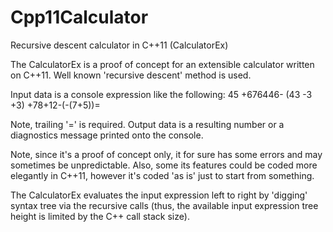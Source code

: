 Cpp11Calculator
===============

Recursive descent calculator in C++11 (CalculatorEx)

The CalculatorEx is a proof of concept for an extensible calculator written on C++11. Well known 'recursive descent' method is used.

Input data is a console expression like the following: 45 +676446- (43 -3 +3) +78+12-(-(7+5))= 

Note, trailing '=' is required. Output data is a resulting number or a diagnostics message printed onto the console.

Note, since it's a proof of concept only, it for sure has some errors and may sometimes be unpredictable. Also, some its features could be coded more elegantly in C++11, however it's coded 'as is' just to start from something.

The CalculatorEx evaluates the input expression left to right by 'digging' syntax tree via the recursive calls (thus, the available input expression tree height is limited by the C++ call stack size). 

